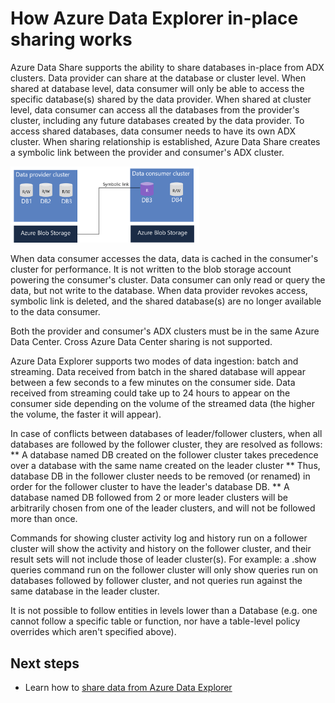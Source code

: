 # How Azure Data Explorer in-place sharing works

Azure Data Share supports the ability to share databases in-place from ADX clusters. Data provider can share at the database or cluster level. When shared at database level, data consumer will only be able to access the specific database(s) shared by the data provider. When shared at cluster level, data consumer can access all the databases from the provider's cluster, including any future databases created by the data provider. To access shared databases, data consumer needs to have its own ADX cluster. When sharing relationship is established, Azure Data Share creates a symbolic link between the  provider and consumer's ADX cluster. 

<img src="./media/adx-sharing-architecture.png" width="60%">

When data consumer accesses the data, data is cached in the consumer's cluster for performance. It is not written to the blob storage account powering the consumer's cluster. Data consumer can only read or query the data, but not write to the database. When data provider revokes access, symbolic link is deleted, and the shared database(s) are no longer available to the data consumer.

Both the provider and consumer's ADX clusters must be in the same Azure Data Center. Cross Azure Data Center sharing is not supported.

Azure Data Explorer supports two modes of data ingestion: batch and streaming. Data received from batch in the shared database will appear between a few seconds to a few minutes on the consumer side. Data received from streaming could take up to 24 hours to appear on the consumer side depending on the volume of the streamed data (the higher the volume, the faster it will appear).

In case of conflicts between databases of leader/follower clusters, when all databases are followed by the follower cluster, they are resolved as follows:
** A database named DB created on the follower cluster takes precedence over a database with the same name created on the leader cluster
** Thus, database DB in the follower cluster needs to be removed (or renamed) in order for the follower cluster to have the leader's database DB.
** A database named DB followed from 2 or more leader clusters will be arbitrarily chosen from one of the leader clusters, and will not be followed more than once.

Commands for showing cluster activity log and history run on a follower cluster will show the activity and history on the follower cluster, and their result sets will not include those of leader cluster(s). For example: a .show queries command run on the follower cluster will only show queries run on databases followed by follower cluster, and not queries run against the same database in the leader cluster.

It is not possible to follow entities in levels lower than a Database (e.g. one cannot follow a specific table or function, nor have a table-level policy overrides which aren't specified above).


## Next steps

- Learn how to [share data from Azure Data Explorer](share-your-adx-data.md)
